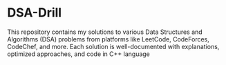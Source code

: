# DSA-Drill
This repository contains my solutions to various Data Structures and Algorithms (DSA) problems from platforms like LeetCode, CodeForces, CodeChef, and more. Each solution is well-documented with explanations, optimized approaches, and code in C++ language
